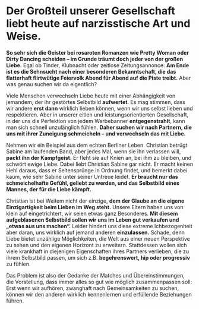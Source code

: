 # Der Großteil unserer Gesellschaft liebt heute auf narzisstische Art und Weise.

**So sehr sich die Geister bei rosaroten Romanzen wie Pretty Woman oder Dirty Dancing scheiden – im Grunde träumt doch jeder von der großen Liebe.** Egal ob Tinder, Klubnacht oder zeitlose Zeitungsannonce: **Am Ende ist es die Sehnsucht nach einer besonderen Bekanntschaft, die das flatterhaft flirtwütige Feiervolk Abend für Abend auf die Piste treibt.** Aber was genau suchen wir da eigentlich?

Viele Menschen verwechseln Liebe heute mit einer Abhängigkeit von jemandem, der ihr gestörtes Selbstbild **aufwertet**. Es mag stimmen, dass wir andere **erst dann** wirklich lieben können, wenn wir uns selbst lieben und respektieren. Aber in unserer eitlen und leistungsorientierten Gesellschaft, in der uns die Perfektion von jedem Werbebanner **entgegenstrahlt**, kann man sich schnell unzulänglich fühlen. **Daher suchen wir nach Partnern, die uns mit ihrer Zuneigung schmeicheln – und verwechseln das mit Liebe.**

Nehmen wir ein Beispiel aus dem echten Berliner Leben. Christian betrügt Sabine am laufenden Band, aber jedes Mal, wenn sie ihn verlassen will, **packt ihn der Kampfgeist.** Er fleht sie auf Knien an, bei ihm zu bleiben, und schwört ewige Liebe. Dabei liebt Christian Sabine gar nicht. Er macht keinen Hehl daraus, dass er Seitensprünge in Ordnung findet, und bemerkt dabei kaum, wie sehr Sabine unter seiner Untreue leidet. **Er braucht nur das schmeichelhafte Gefühl, geliebt zu werden, und das Selbstbild eines Mannes, der für die Liebe kämpft.**

Christian ist bei Weitem nicht der einzige, **dem der Glaube an die eigene Einzigartigkeit beim Lieben im Weg steht.** Unsere Eltern haben uns von klein auf eingetrichtert, wir seien etwas ganz Besonderes. **Mit diesem aufgeblasenen Selbstbild sollen wir uns im Leben gut verkaufen und „etwas aus uns machen“.** Leider hindert uns diese extreme Ichbezogenheit aber daran, uns wirklich auf jemand anderen **einzulassen.** Schade, denn Liebe bietet unzählige Möglichkeiten, die Welt aus einer neuen Perspektive zu sehen und den eigenen Horizont zu erweitern. Stattdessen wollen sich viele krankhaft in diejenigen Eigenschaften ihres Partners verlieben, die zu ihrem Selbstbild passen, um sich z.B. **begehrenswert, hip oder progressiv** zu fühlen.

Das Problem ist also der Gedanke der Matches und Übereinstimmungen, die Vorstellung, dass immer alles so gut wie möglich zusammenpassen soll: Erst wenn wir aufhören, zwanghaft nach Gemeinsamkeiten zu suchen, können wir den anderen wirklich kennenlernen und erfüllende Beziehungen führen.
